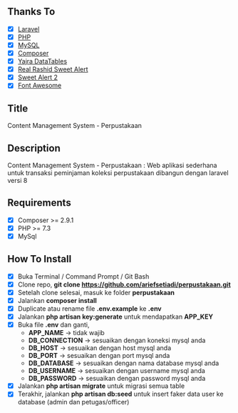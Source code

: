 ## Thanks To

-   [x] <a href="https://laravel.com/" target="_blank">Laravel</a>
-   [x] <a href="https://www.php.net/" target="_blank">PHP</a>
-   [x] <a href="https://www.mysql.com/" target="_blank">MySQL</a>
-   [x] <a href="https://getcomposer.org/" target="_blank">Composer</a>
-   [x] <a href="https://yajrabox.com/docs/laravel-datatables/master/installation" target="_blank">Yajra DataTables</a>
-   [x] <a href="https://realrashid.github.io/sweet-alert/" target="_blank">Real Rashid Sweet Alert</a>
-   [x] <a href="https://sweetalert2.github.io/" target="_blank">Sweet Alert 2</a>
-   [x] <a href="https://fontawesome.com/" target="_blank">Font Awesome</a>

## Title

Content Management System - Perpustakaan

## Description

Content Management System - Perpustakaan : Web aplikasi sederhana untuk transaksi peminjaman koleksi perpustakaan dibangun dengan laravel versi 8

## Requirements

-   [x] Composer >= 2.9.1
-   [x] PHP >= 7.3
-   [x] MySql

## How To Install

-   [x] Buka Terminal / Command Prompt / Git Bash
-   [x] Clone repo, **git clone https://github.com/ariefsetiadi/perpustakaan.git**
-   [x] Setelah clone selesai, masuk ke folder **perpustakaan**
-   [x] Jalankan **composer install**
-   [x] Duplicate atau rename file **.env.example** ke **.env**
-   [x] Jalankan **php artisan key:generate** untuk mendapatkan **APP_KEY**
-   [x] Buka file **.env** dan ganti,
    -   **APP_NAME** -> tidak wajib
    -   **DB_CONNECTION** -> sesuaikan dengan koneksi mysql anda
    -   **DB_HOST** -> sesuaikan dengan host mysql anda
    -   **DB_PORT** -> sesuaikan dengan port mysql anda
    -   **DB_DATABASE** -> sesuaikan dengan nama database mysql anda
    -   **DB_USERNAME** -> sesuaikan dengan username mysql anda
    -   **DB_PASSWORD** -> sesuaikan dengan password mysql anda
-   [x] Jalankan **php artisan migrate** untuk migrasi semua table
-   [x] Terakhir, jalankan **php artisan db:seed** untuk insert faker data user ke database (admin dan petugas/officer)
